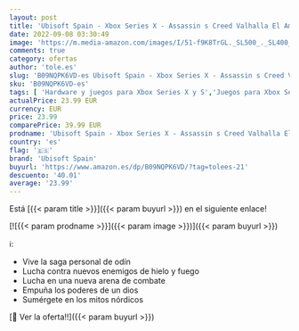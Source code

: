 ```yaml
---
layout: post
title: 'Ubisoft Spain - Xbox Series X - Assassin s Creed Valhalla El Amanecer del Ragnarök  Código de descarga - No incluye disco  XBOX X'
date: 2022-09-08 03:30:49
image: 'https://m.media-amazon.com/images/I/51-f9K8TrGL._SL500_._SL400_.jpg'
comments: true
category: ofertas
author: 'tole.es'
slug: 'B09NQPK6VD-es Ubisoft Spain - Xbox Series X - Assassin s Creed Valhalla...'
sku: 'B09NQPK6VD-es'
tags: [ 'Hardware y juegos para Xbox Series X y S','Juegos para Xbox Series X y S','Videojuegos','ubisoft spain','xbox','🇪🇸', ]
actualPrice: 23.99 EUR
currency: EUR
price: 23.99
comparePrice: 39.99 EUR
prodname: 'Ubisoft Spain - Xbox Series X - Assassin s Creed Valhalla El Amanecer del Ragnarök  Código de descarga - No incluye disco  XBOX X'
country: 'es'
flag: '🇪🇸'
brand: 'Ubisoft Spain'
buyurl: 'https://www.amazon.es/dp/B09NQPK6VD/?tag=tolees-21'
descuento: '40.01'
average: '23.99'
---
```


Está [{{< param title >}}]({{< param buyurl >}}) en el siguiente enlace!

[![{{< param prodname >}}]({{< param image >}})]({{< param buyurl >}})

ℹ️:

- Vive la saga personal de odín
- Lucha contra nuevos enemigos de hielo y fuego
- Lucha en una nueva arena de combate
- Empuña los poderes de un dios
- Sumérgete en los mitos nórdicos

[🛒 Ver la oferta!!]({{< param buyurl >}})

